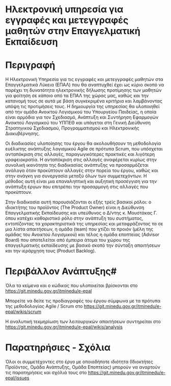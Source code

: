 # Ηλεκτρονική υπηρεσία για εγγραφές και μετεγγραφές μαθητών στην Επαγγελματική Εκπαίδευση  #

# Περιγραφή #

 Η Ηλεκτρονική Υπηρεσία για τις εγγραφές και μετεγγραφές μαθητών στα Επαγγελματικά Λύκεια (ΕΠΑΛ) που θα αναπτυχθεί έχει ως κύριο σκοπό να παρέχει τη δυνατότητα ηλεκτρονικής δήλωσης προτίμησης των μαθητών για φοίτηση σε κάποιο από τα ΕΠΑΛ της χώρας μας, καθώς και την κατανομή τους σε αυτά με βάση συγκεκριμένα κριτήρια και λαμβάνοντας υπόψη τις προτιμήσεις τους.  Η δημιουργία της υπηρεσίας θα υλοποιηθεί από την ομάδα Ανοικτού Λογισμικού του Υπουργείου Παιδείας, η οποία είναι αρμόδια για τον Σχεδιασμό, Ανάπτυξη και Συντήρηση Εφαρμογών Ανοικτού Λογισμικού του ΥΠΠΕΘ και υπάγεται στη Γενική Διεύθυνση Στρατηγικού Σχεδιασμού, Προγραμματισμού και Ηλεκτρονικής Διακυβέρνησης. 

Οι διαδικασίες υλοποίησης του έργου θα ακολουθήσουν τη μεθοδολογία ευέλικτης ανάπτυξης λογισμικού Agile σε πρότυπα Scrum, που υπόσχεται ανταπόκριση στις αλλαγές, παραγωγικότερες πρακτικές και λιγότερη γραφειοκρατία. Η ανταπόκριση στις αλλαγές αναφέρεται κυρίως στην συνολική ικανότητα της διαδικασίας ανάπτυξης να προσαρμόζεται ανάλογα όταν προκύπτουν αλλαγές στην πορεία του έργου, καθώς και στην ανάγκη για συνεργασία μεταξύ όλων των συμμετεχόντων.  Η μέθοδος αυτή είναι μια επαναληπτική και αυξητική προσέγγιση για την ανάπτυξη έργων που επιτρέπει την προσαρμογή στις αλλαγές που προκύπτουν. 

Στην διαδικασία αυτή παρουσιάζονται οι εξής τρείς βασικοί ρόλοι: ο ιδιοκτήτης του προϊόντος (The Product Owner)  είναι η Διεύθυνση Επαγγελματικής Εκπαίδευσης και υπεύθυνος ο  Δ/ντης  κ. Μουστάκας Γ.  όπου κατέχει καθοριστικό ρόλο στην ανάπτυξη του συστήματος, εντοπίζοντας τα χαρακτηριστικά της υπηρεσίας και μεταφράζοντας τα σε μια λίστα απαιτήσεων,   η ομάδα (team) που χτίζει το προιόν (μέλη της ομάδας του Ανοικτού Λογισμικού) και τέλος η ομάδα εποπτείας (Advisor Board) που αποτελείται από έμπειρα άτομα του χώρου της επαγγελματικής εκπαίδευσης με βασικό σκοπό την σύνταξη απαιτήσεων και την ιεράρχηση τους (Product Backlog). 

# Περιβάλλον Ανάπτυξης#

Όλα τα κείμενα και ο κώδικας που υλοποιείται  βρίσκονται στο https://git.minedu.gov.gr/itminedu/e-epal

Μπορείτε να δείτε τις προδιαγραφές του έργου σύμφωνα με τα πρότυπα της μεθοδολογίας Agile / Scrum  στο https://git.minedu.gov.gr/itminedu/e-epal/wikis/scrum

Η αναλυτική τεκμηρίωση των λειτουργικών απαιτήσεων συντηρείται στο https://git.minedu.gov.gr/itminedu/e-epal/wikis/analysis 

# Παρατηρήσιες - Σχόλια #

Όλοι οι συμμετέχοντες στο έργο με οποιαδήποτε ιδιότητα (Ιδιοκτήτες Προϊόντος,  Ομάδα Ανάπτυξης, Ομάδα Εποπτείας) μπορούν να αναρτούν τις παρατηρήσεις και σχόλιά τους στο https://git.minedu.gov.gr/itminedu/e-epal/issues